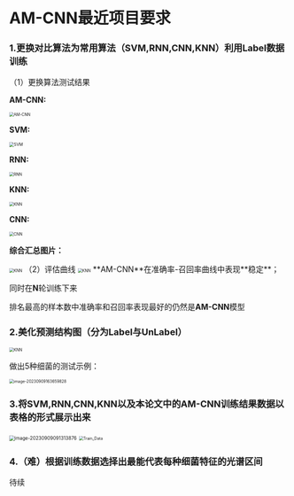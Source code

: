 # AM-CNN最近项目要求

### 1.更换对比算法为常用算法（SVM,RNN,CNN,KNN）利用Label数据训练

（1）更换算法测试结果

**AM-CNN:**

<img src=".\AM-CNN.png" alt="AM-CNN" style="zoom:50%;" />

**SVM:**

<img src=".\SVM.png" alt="SVM" style="zoom:52%;" />



**RNN:**

<img src=".\RNN.png" alt="RNN" style="zoom:50%;" />



**KNN:**

<img src=".\KNN.png" alt="KNN" style="zoom:50%;" />





**CNN:**

<img src=".\CNN.png" alt="CNN" style="zoom:50%;" />

**综合汇总图片：**

<img src=".\image-20230909163438257.png" alt="KNN" style="zoom:50%;" />
（2）评估曲线


<img src=".\image-20230909131424820.png" alt="KNN" style="zoom:50%;" />
**AM-CNN**在准确率-召回率曲线中表现**稳定**；

同时在**N**轮训练下来

排名最高的样本数中准确率和召回率表现最好的仍然是**AM-CNN**模型



### 2.美化预测结构图（分为Label与UnLabel）


<img src=".\image-20230909091026674.png" alt="KNN" style="zoom:50%;" />


做出5种细菌的测试示例：



<img src=".\image-20230909163659828.png" alt="image-20230909163659828" style="zoom:50%;" />

### 3.将SVM,RNN,CNN,KNN以及本论文中的AM-CNN训练结果数据以表格的形式展示出来

<img src=".\image-20230909091313876.png" alt="image-20230909091313876" style="zoom:60%;" />



<img src=".\Train_Data.png" alt="Train_Data" style="zoom:50%;" />

### 4.（难）根据训练数据选择出最能代表每种细菌特征的光谱区间



待续
